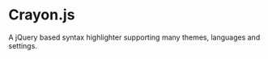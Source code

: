 Crayon.js
=========

A jQuery based syntax highlighter supporting many themes, languages and settings.
